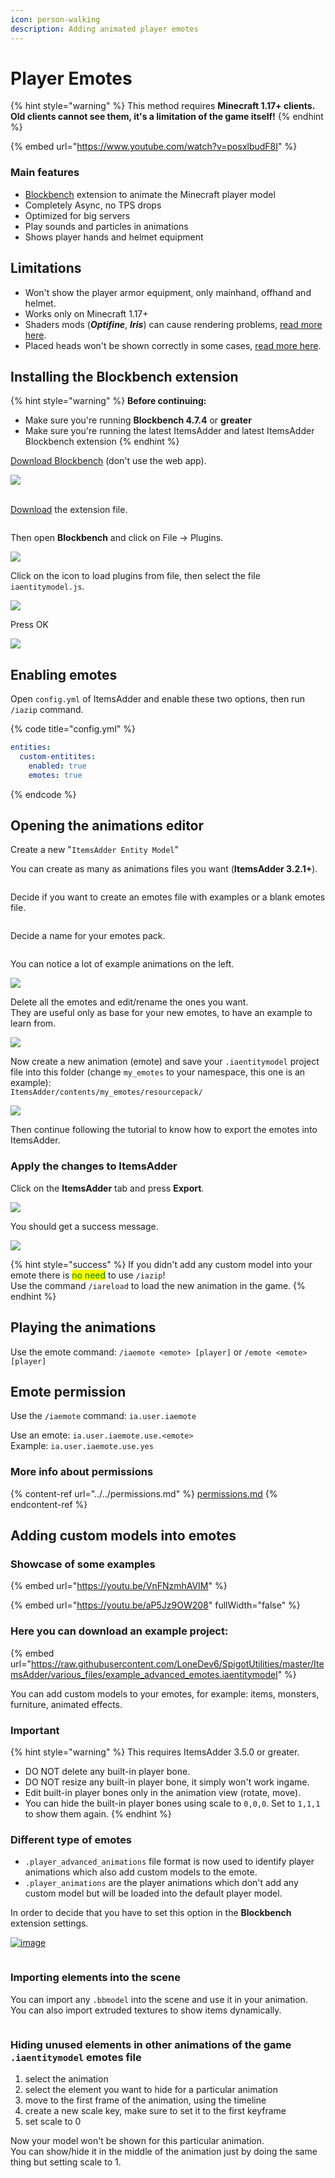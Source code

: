 ```yaml
---
icon: person-walking
description: Adding animated player emotes
---
```


# Player Emotes

{% hint style="warning" %}
This method requires **Minecraft 1.17+ clients.**\
**Old clients cannot see them, it's a limitation of the game itself!**
{% endhint %}

{% embed url="https://www.youtube.com/watch?v=posxlbudF8I" %}

### Main features

* [Blockbench](https://www.blockbench.net/) extension to animate the Minecraft player model
* Completely Async, no TPS drops
* Optimized for big servers
* Play sounds and particles in animations
* Shows player hands and helmet equipment

## Limitations

* Won't show the player armor equipment, only mainhand, offhand and helmet.
* Works only on Minecraft 1.17+
* Shaders mods (_**Optifine**_, _**Iris**_) can cause rendering problems, [read more here](../../../faq/broken-emote-textures.md).
* Placed heads won't be shown correctly in some cases, [read more here](../../../faq/placed-heads-texture-glitched.md).

## Installing the Blockbench extension

{% hint style="warning" %}
**Before continuing:**

* Make sure you're running **Blockbench 4.7.4** or **greater**
* Make sure you're running the latest ItemsAdder and latest ItemsAdder Blockbench extension
{% endhint %}

[Download Blockbench](https://www.blockbench.net/) (don't use the web app).

![](<../../../.gitbook/assets/image (98) (1).png>)

\
[Download](https://github.com/LoneDev6/itemsadder-entity/releases) the extension file.

<figure><img src="../../../.gitbook/assets/ia-entities-download-js.png" alt=""><figcaption></figcaption></figure>

Then open **Blockbench** and click on File -> Plugins.

![](<../../../.gitbook/assets/image (48) (1) (1).png>)

Click on the icon to load plugins from file, then select the file `iaentitymodel.js`.

![](<../../../.gitbook/assets/image (74) (1) (1).png>)

Press OK

![](<../../../.gitbook/assets/image (71).png>)

## Enabling emotes

Open `config.yml` of ItemsAdder and enable these two options, then run `/iazip` command.

{% code title="config.yml" %}
```yaml
entities:
  custom-entitites:
    enabled: true
    emotes: true
```
{% endcode %}

## Opening the animations editor

Create a new "`ItemsAdder Entity Model`"

You can create as many as animations files you want (**ItemsAdder 3.2.1+**).

<figure><img src="../../../.gitbook/assets/ia-entities-new.png" alt=""><figcaption></figcaption></figure>

Decide if you want to create an emotes file with examples or a blank emotes file.

<figure><img src="../../../.gitbook/assets/ia-entities-new2.png" alt=""><figcaption></figcaption></figure>

Decide a name for your emotes pack.

<figure><img src="../../../.gitbook/assets/ia-entities-new3.png" alt=""><figcaption></figcaption></figure>

You can notice a lot of example animations on the left.

![](<../../../.gitbook/assets/image (51) (3).png>)

Delete all the emotes and edit/rename the ones you want. \
They are useful only as base for your new emotes, to have an example to learn from.

![](<../../../.gitbook/assets/image (68).png>)

Now create a new animation (emote) and save your `.iaentitymodel` project file into this folder (change `my_emotes` to your namespace, this one is an example):\
`ItemsAdder/contents/my_emotes/resourcepack/`

![](<../../../.gitbook/assets/image (95).png>)

Then continue following the tutorial to know how to export the emotes into ItemsAdder.

### Apply the changes to ItemsAdder

Click on the **ItemsAdder** tab and press **Export**.

![](<../../../.gitbook/assets/image (100).png>)

You should get a success message.

![](<../../../.gitbook/assets/image (81) (1).png>)

{% hint style="success" %}
If you didn't add any custom model into your emote there is <mark style="color:green;">no need</mark> to use `/iazip`!\
Use the command `/iareload` to load the new animation in the game.
{% endhint %}

## Playing the animations

Use the emote command: `/iaemote <emote> [player]` or `/emote <emote> [player]`

## Emote permission

Use the `/iaemote` command: `ia.user.iaemote`

Use an emote: `ia.user.iaemote.use.<emote>`\
Example: `ia.user.iaemote.use.yes`

### More info about permissions

{% content-ref url="../../permissions.md" %}
[permissions.md](../../permissions.md)
{% endcontent-ref %}

## Adding custom models into emotes

### Showcase of some examples

{% embed url="https://youtu.be/VnFNzmhAVIM" %}

{% embed url="https://youtu.be/aP5Jz9OW208" fullWidth="false" %}

### Here you can download an example project:

{% embed url="https://raw.githubusercontent.com/LoneDev6/SpigotUtilities/master/ItemsAdder/various_files/example_advanced_emotes.iaentitymodel" %}

You can add custom models to your emotes, for example: items, monsters, furniture, animated effects.

### Important

{% hint style="warning" %}
This requires ItemsAdder 3.5.0 or greater.

* DO NOT delete any built-in player bone.
* DO NOT resize any built-in player bone, it simply won't work ingame.
* Edit built-in player bones only in the animation view (rotate, move).
* You can hide the built-in player bones using scale to `0,0,0`. Set to `1,1,1` to show them again.
{% endhint %}

### Different type of emotes

* `.player_advanced_animations` file format is now used to identify player animations which also add custom models to the emote.
* `.player_animations` are the player animations which don't add any custom model but will be loaded into the default player model.

In order to decide that you have to set this option in the **Blockbench** extension settings.

[![image](../../../.gitbook/assets/emotes_advanced_1.png)](https://user-images.githubusercontent.com/27242001/244145963-c9ca9a77-bb79-4804-92e4-8708eac41517.png)

<figure><img src="../../../.gitbook/assets/emotes_advanced_2.png" alt=""><figcaption></figcaption></figure>

### Importing elements into the scene

You can import any `.bbmodel` into the scene and use it in your animation.\
You can also import extruded textures to show items dynamically.

<figure><img src="../../../.gitbook/assets/emotes_advanced_3.png" alt=""><figcaption></figcaption></figure>

### Hiding unused elements in other animations of the game `.iaentitymodel` emotes file

1. select the animation
2. select the element you want to hide for a particular animation
3. move to the first frame of the animation, using the timeline
4. create a new scale key, make sure to set it to the first keyframe
5. set scale to 0

Now your model won't be shown for this particular animation.\
You can show/hide it in the middle of the animation just by doing the same thing but setting scale to 1.

<figure><img src="../../../.gitbook/assets/emotes_advanced_4.png" alt=""><figcaption></figcaption></figure>
